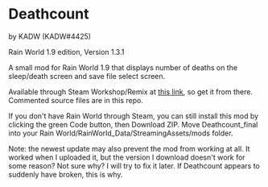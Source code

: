 # Deathcount

by KADW (KADW#4425)

Rain World 1.9 edition, Version 1.3.1

A small mod for Rain World 1.9 that displays number of deaths on the sleep/death screen and save file select screen.

Available through Steam Workshop/Remix at [this link](https://steamcommunity.com/workshop/filedetails/?id=2920640816), so get it from there. Commented source files are in this repo.

If you don't have Rain World through Steam, you can still install this mod by clicking the green Code button, then Download ZIP. Move Deathcount_final into your Rain World/RainWorld_Data/StreamingAssets/mods folder.

Note: the newest update may also prevent the mod from working at all. It worked when I uploaded it, but the version I download doesn't work for some reason? Not sure why? I will try to fix it later. If Deathcount appears to suddenly have broken, this is why.